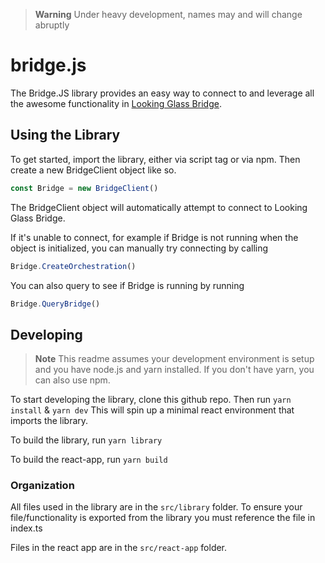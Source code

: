 
> **Warning**
> Under heavy development, names may and will change abruptly

# bridge.js
The Bridge.JS library provides an easy way to connect to and leverage all the awesome functionality in [Looking Glass Bridge](https://docs.lookingglassfactory.com/getting-started/looking-glass-bridge). 

## Using the Library

To get started, import the library, either via script tag or via npm. Then create a new BridgeClient object like so. 

```js
const Bridge = new BridgeClient()
```

The BridgeClient object will automatically attempt to connect to Looking Glass Bridge. 

If it's unable to connect, for example if Bridge is not running when the object is initialized, you can manually try connecting by calling
```js
Bridge.CreateOrchestration()
```
You can also query to see if Bridge is running by running 
```js 
Bridge.QueryBridge()
```

## Developing

> **Note**
> This readme assumes your development environment is setup and you have node.js and yarn installed. If you don't have yarn, you can also use npm.

To start developing the library, clone this github repo. Then run `yarn install` & `yarn dev` This will spin up a minimal react environment that imports the library. 

To build the library, run `yarn library` 

To build the react-app, run `yarn build`

### Organization

All files used in the library are in the `src/library` folder. To ensure your file/functionality is exported from the library you must reference the file in index.ts

Files in the react app are in the `src/react-app` folder. 

